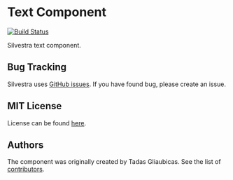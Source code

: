 Text Component
===

[![Build Status](https://travis-ci.org/Silvestra/Text.svg?branch=master)](https://travis-ci.org/Silvestra/Text)

Silvestra text component.

Bug Tracking
---------

Silvestra uses [GitHub issues](https://github.com/Silvestra/Silvestra/issues). If you have found bug, please create an issue.

MIT License
---------

License can be found [here](https://github.com/Silvestra/Text/blob/master/LICENSE).

Authors
---------

The component was originally created by Tadas Gliaubicas. See the list of [contributors](https://github.com/Silvestra/Text/contributors).
